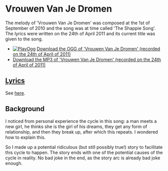 # Vrouwen Van Je Dromen

The melody of 'Vrouwen Van Je Dromen' was
composed at the 1st of September of 2010 and the song was at time called
'The Shappie Song'. The lyrics were written on the 24th of April 2011
and its current title was given to the song.

- [![PlayOgg](http://static.fsf.org/playogg/Play_ogg_80x15.png "I support PlayOgg!")](http://playogg.org)
  [Download the OGG of 'Vrouwen Van Je Dromen' (recorded on the 24th of April of 2011)](http://www.richelbilderbeek.nl/CD07_VrouwenVanJeDromen20110424.ogg)
- [Download the MP3 of 'Vrouwen Van Je Dromen' (recorded on the 24th of April of 2011)](http://www.richelbilderbeek.nl/CD07_VrouwenVanJeDromen20110424.mp3)

## [Lyrics](55_vrouwen_van_je_dromen.txt)

See [here](55_vrouwen_van_je_dromen.txt).

## Background

I noticed from personal experience the cycle in this
song: a man meets a new girl, he thinks she is the girl of
his dreams, they get any form of relationship, and then they break up,
after which this repeats. I wondered how to explain this.

So I made up a potential ridiculous (but still possibly true!)
story to facilitate this cycle to happen.
The story ends with one of the potential causes of the
cycle in reality. No bad joke in the end, as the story arc
is already bad joke enough.

